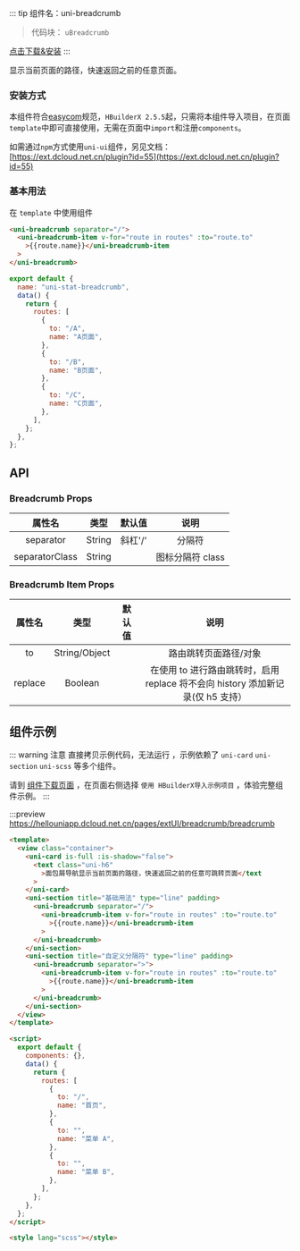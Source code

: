 ::: tip 组件名：uni-breadcrumb

> 代码块： `uBreadcrumb`

[点击下载&安装](https://ext.dcloud.net.cn/plugin?name=uni-breadcrumb)
:::

显示当前页面的路径，快速返回之前的任意页面。

### 安装方式

本组件符合[easycom](https://uniapp.dcloud.io/collocation/pages?id=easycom)规范，`HBuilderX 2.5.5`起，只需将本组件导入项目，在页面`template`中即可直接使用，无需在页面中`import`和注册`components`。

如需通过`npm`方式使用`uni-ui`组件，另见文档：[https://ext.dcloud.net.cn/plugin?id=55](https://ext.dcloud.net.cn/plugin?id=55)

### 基本用法

在 `template` 中使用组件

```html
<uni-breadcrumb separator="/">
  <uni-breadcrumb-item v-for="route in routes" :to="route.to"
    >{{route.name}}</uni-breadcrumb-item
  >
</uni-breadcrumb>
```

```js
export default {
  name: "uni-stat-breadcrumb",
  data() {
    return {
      routes: [
        {
          to: "/A",
          name: "A页面",
        },
        {
          to: "/B",
          name: "B页面",
        },
        {
          to: "/C",
          name: "C页面",
        },
      ],
    };
  },
};
```

## API

### Breadcrumb Props

|     属性名     |  类型  | 默认值  |       说明       |
| :------------: | :----: | :-----: | :--------------: |
|   separator    | String | 斜杠'/' |      分隔符      |
| separatorClass | String |         | 图标分隔符 class |

### Breadcrumb Item Props

| 属性名  |     类型      | 默认值 |                                      说明                                       |
| :-----: | :-----------: | :----: | :-----------------------------------------------------------------------------: |
|   to    | String/Object |        |                              路由跳转页面路径/对象                              |
| replace |    Boolean    |        | 在使用 to 进行路由跳转时，启用 replace 将不会向 history 添加新记录(仅 h5 支持） |

## 组件示例

::: warning 注意
直接拷贝示例代码，无法运行 ，示例依赖了 `uni-card` `uni-section` `uni-scss` 等多个组件。

请到 [组件下载页面](https://ext.dcloud.net.cn/plugin?name=uni-breadcrumb) ，在页面右侧选择 `使用 HBuilderX导入示例项目` ，体验完整组件示例。
:::

:::preview https://hellouniapp.dcloud.net.cn/pages/extUI/breadcrumb/breadcrumb

```html
<template>
  <view class="container">
    <uni-card is-full :is-shadow="false">
      <text class="uni-h6"
        >面包屑导航显示当前页面的路径，快速返回之前的任意可跳转页面</text
      >
    </uni-card>
    <uni-section title="基础用法" type="line" padding>
      <uni-breadcrumb separator="/">
        <uni-breadcrumb-item v-for="route in routes" :to="route.to"
          >{{route.name}}</uni-breadcrumb-item
        >
      </uni-breadcrumb>
    </uni-section>
    <uni-section title="自定义分隔符" type="line" padding>
      <uni-breadcrumb separator=">">
        <uni-breadcrumb-item v-for="route in routes" :to="route.to"
          >{{route.name}}</uni-breadcrumb-item
        >
      </uni-breadcrumb>
    </uni-section>
  </view>
</template>

<script>
  export default {
    components: {},
    data() {
      return {
        routes: [
          {
            to: "/",
            name: "首页",
          },
          {
            to: "",
            name: "菜单 A",
          },
          {
            to: "",
            name: "菜单 B",
          },
        ],
      };
    },
  };
</script>

<style lang="scss"></style>
```
